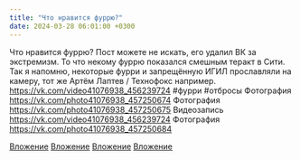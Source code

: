 ```yaml
---
title: "Что нравится фуррю?"
date: 2024-03-28 06:01:00 +0300
---
```


Что нравится фуррю?
Пост можете не искать, его удалил ВК за экстремизм. То что некому фуррю показался смешным теракт в Сити. Так я напомню, некоторые фурри и запрещённую ИГИЛ прославляли на камеру, тот же Артём Лаптев / Технофокс например.
https://vk.com/video41076938_456239724
#фурри #отбросы
Фотография
https://vk.com/photo41076938_457250674
Фотография
https://vk.com/photo41076938_457250675
Видеозапись
https://vk.com/video41076938_456239724
Фотография
https://vk.com/photo41076938_457250684

[Вложение](https://vk.com/photo41076938_457250674)
[Вложение](https://vk.com/photo41076938_457250675)
[Вложение](https://vk.com/video41076938_456239724)
[Вложение](https://vk.com/photo41076938_457250684)
